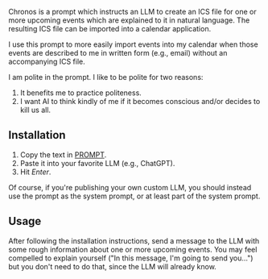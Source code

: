 Chronos is a prompt which instructs an LLM to create an ICS file for one or more
upcoming events which are explained to it in natural language. The resulting ICS
file can be imported into a calendar application.

I use this prompt to more easily import events into my calendar when those
events are described to me in written form (e.g., email) without an accompanying
ICS file.

I am polite in the prompt. I like to be polite for two reasons:

1. It benefits me to practice politeness.
2. I want AI to think kindly of me if it becomes conscious and/or decides to
   kill us all.

## Installation

1. Copy the text in [PROMPT](./PROMPT).
2. Paste it into your favorite LLM (e.g., ChatGPT).
3. Hit _Enter_.

Of course, if you're publishing your own custom LLM, you should instead use the
prompt as the system prompt, or at least part of the system prompt.

## Usage

After following the installation instructions, send a message to the LLM with
some rough information about one or more upcoming events. You may feel compelled
to explain yourself ("In this message, I'm going to send you...") but you don't
need to do that, since the LLM will already know.
